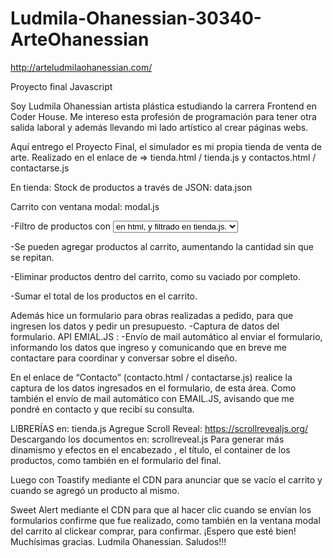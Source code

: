 # Ludmila-Ohanessian-30340-ArteOhanessian
http://arteludmilaohanessian.com/

Proyecto final Javascript 

Soy Ludmila Ohanessian artista plástica estudiando la carrera Frontend en Coder House. Me intereso 
esta profesión de programación para tener otra salida laboral y además llevando mi lado artístico al crear páginas webs. 

Aquí entrego el Proyecto Final, el simulador es mi propia tienda de venta de arte.
Realizado en el enlace de => tienda.html / tienda.js y contactos.html / contactarse.js

En tienda: 
Stock de productos a través de JSON: data.json

Carrito con ventana modal: modal.js

-Filtro de productos con  <select> <option> en html, y filtrado en tienda.js.
 
 
-Se pueden agregar productos al carrito, aumentando la cantidad sin que se repitan.
 
 
-Eliminar productos dentro del carrito, como su vaciado por completo.
 
 
-Sumar el total de los productos en el carrito.
 


Además hice un formulario para obras realizadas a pedido, para que ingresen los datos y pedir un presupuesto.
-Captura de datos del formulario.
API EMIAL.JS :
-Envío de mail automático al enviar el formulario, informando los datos que ingreso y comunicando que
 en breve me contactare para coordinar y conversar sobre el diseño.

 
En el enlace de “Contacto” (contacto.html / contactarse.js)
realice la captura de los datos ingresados en el formulario, de esta área.
Como también el envío de mail automático con EMAIL.JS, avisando que me pondré en contacto y que recibí su consulta.
 

LIBRERÍAS en: tienda.js
Agregue Scroll Reveal: https://scrollrevealjs.org/
Descargando los documentos en: scrollreveal.js 
Para generar más dinamismo y efectos en el encabezado , el título, el container de los productos, como también en el formulario del final.
 

Luego con Toastify mediante el CDN para anunciar que se vacío el carrito y cuando se agregó un producto al mismo.

Sweet Alert mediante el CDN para que al hacer clic cuando se envían los formularios confirme que fue realizado, 
como también en la ventana modal del carrito al clickear comprar, para confirmar.
¡Espero que esté bien! Muchísimas gracias.
Ludmila Ohanessian.
Saludos!!!
